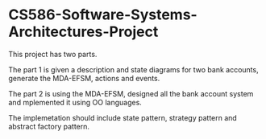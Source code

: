# CS586-Software-Systems-Architectures-Project
This project has two parts.

The part 1 is given a description and state diagrams for two bank accounts, generate the MDA-EFSM, actions and events.

The part 2 is using the MDA-EFSM, designed all the bank account system and mplemented it using OO languages. 

The implemetation should include state pattern, strategy pattern and abstract factory pattern.
